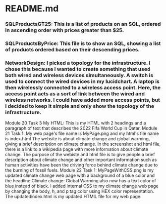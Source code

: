 # README.md
### SQLProductsGT25: This is a list of products on an SQL, ordered in ascending order with prices greater than $25.
### SQLProductsByPrice: This file is to show an SQL, showing a list of products ordered based on their descending prices.
### NetworkDesign: I picked a topology for the infrastructure. I chose this because I wanted to create something that used both wired and wireless devices simultaneously. A switch is used to connect the wired devices in my lucidchart. A laptop is then wirelessly connected to a wireless access point. Here, the access point acts as a sort of link between the wired and wireless networks. I could have added more access points, but I decided to keep it simple and only show the topology of the infrastructure.
Module 20 Task 3 My HTML: This is my HTML with 2 headings and a paragraph of text that describes the 2022 Fifa World Cup in Qatar.
Module 21 Task 1: My web page's file name is MyPage.png and my html's file name is index.html The website is about climate change and global warming, giving a brief description on climate change. In the screenshot and html file, there is a link to a wikipedia page with more information about climate change. The purpose of the webiste and html file is to give people a brief description about climate change and other important information such as human activities have been the driving force behind climate change due to the burning of fossil fuels.
Module 22 Task 1: MyPageWithCSS.png is my updated climate change web page with a background of a blue color and the headline Climate change: Global Warming also now has a text color of blue instead of black. I added internal CSS to my climate change web page by changing the body, h, and p tag color using HEX color representation. The updatedindex.html is my updated HTMlL file for my web page.
